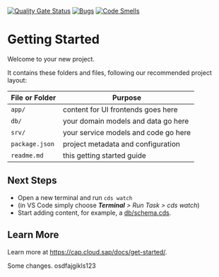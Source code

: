[![Quality Gate Status](https://sonarqube.c-164ee58.kyma.ondemand.com/api/project_badges/measure?project=kamilbiegala_hello_AYz0AHcw4lm_vBbBW-Pf&metric=alert_status&token=sqb_f5e27d60c0b0e658aaaacf4cde14d0b92bb9d285)](https://sonarqube.c-164ee58.kyma.ondemand.com/dashboard?id=kamilbiegala_hello_AYz0AHcw4lm_vBbBW-Pf) [![Bugs](https://sonarqube.c-164ee58.kyma.ondemand.com/api/project_badges/measure?project=kamilbiegala_hello_AYz0AHcw4lm_vBbBW-Pf&metric=bugs&token=sqb_f5e27d60c0b0e658aaaacf4cde14d0b92bb9d285)](https://sonarqube.c-164ee58.kyma.ondemand.com/dashboard?id=kamilbiegala_hello_AYz0AHcw4lm_vBbBW-Pf) [![Code Smells](https://sonarqube.c-164ee58.kyma.ondemand.com/api/project_badges/measure?project=kamilbiegala_hello_AYz0AHcw4lm_vBbBW-Pf&metric=code_smells&token=sqb_f5e27d60c0b0e658aaaacf4cde14d0b92bb9d285)](https://sonarqube.c-164ee58.kyma.ondemand.com/dashboard?id=kamilbiegala_hello_AYz0AHcw4lm_vBbBW-Pf)
# Getting Started

Welcome to your new project.

It contains these folders and files, following our recommended project layout:

File or Folder | Purpose
---------|----------
`app/` | content for UI frontends goes here
`db/` | your domain models and data go here
`srv/` | your service models and code go here
`package.json` | project metadata and configuration
`readme.md` | this getting started guide


## Next Steps

- Open a new terminal and run `cds watch` 
- (in VS Code simply choose _**Terminal** > Run Task > cds watch_)
- Start adding content, for example, a [db/schema.cds](db/schema.cds).


## Learn More

Learn more at https://cap.cloud.sap/docs/get-started/.

Some changes.
osdfajgikls123